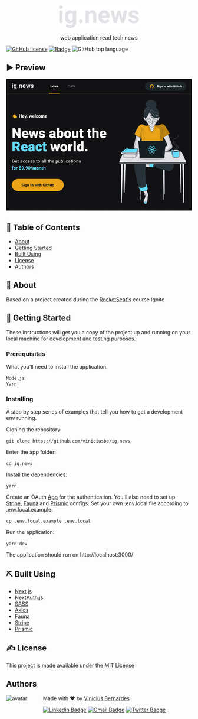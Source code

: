<p align="center">
  <a href="https://github.com/viniciusbe/ig.news/blob/main/.github/readme_logo.svg" rel="noopener">
 <img src="https://github.com/viniciusbe/ig.news/blob/main/.github/readme_logo.svg" alt="ignews logo"></a>
</p>


<p align="center"> web application read tech news
</p>

[![GitHub license](https://img.shields.io/github/license/viniciusbe/ig.news?color=%23eba417)](https://github.com/viniciusbe/ig.news/blob/main/LICENSE) 
[![Badge](https://img.shields.io/badge/made%20by-Vin%C3%ADcius%20Bernardes-%23eba417)](https://github.com/viniciusbe) 
![GitHub top language](https://img.shields.io/github/languages/top/viniciusbe/ig.news)
 

## ▶ Preview


<p align="center">
  <a href="https://github.com/viniciusbe/ig.news/blob/main/.github/readme_preview.gif">
    <img  src="https://github.com/viniciusbe/ig.news/blob/main/.github/readme_preview.gif" title="App preview gif" /></a>
</p>


## 📝 Table of Contents

- [About](#about)
- [Getting Started](#getting_started)
- [Built Using](#built_using)
- [License](#license)
- [Authors](#authors)

## 🧐 About <a name = "about"></a>

Based on a project created during the [RocketSeat's](https://rocketseat.com.br/) course Ignite

## 🏁 Getting Started <a name = "getting_started"></a>

These instructions will get you a copy of the project up and running on your local machine for development and testing purposes.

### Prerequisites

What you'll need to install the application.

```
Node.js
Yarn
```

### Installing

A step by step series of examples that tell you how to get a development env running.

Cloning the repository:

```
git clone https://github.com/viniciusbe/ig.news
```

Enter the app folder:

```
cd ig.news
```

Install the dependencies:

```
yarn
```

Create an OAuth [App](https://github.com/settings/developers) for the authentication. You'll also need to set up [Stripe](https://stripe.com/), [Fauna](https://fauna.com/) and [Prismic](https://prismic.io/) configs.
Set your own .env.local file according to .env.local.example:

```
cp .env.local.example .env.local
```

Run the application:

```
yarn dev
```

The application should run on http://localhost:3000/

## ⛏️ Built Using <a name = "built_using"></a>

- [Next.js](https://nextjs.org/)
- [NextAuth.js](https://next-auth.js.org/)
- [SASS](https://sass-lang.com/)
- [Axios](https://www.axios.com/)
- [Fauna](https://fauna.com/)
- [Stripe](https://stripe.com/)
- [Prismic](https://prismic.io/)

## ✍️ License <a name = "license"></a>

This project is made available under the [MIT License](https://github.com/viniciusbe/mywallet/blob/master/LICENSE)


## Authors <a name = "license"></a> <a name="authors"></a>

<a href="https://github.com/viniciusbe">
  
 <img align="left" width="100" height="100" src="https://avatars.githubusercontent.com/u/61849613?s=460&u=246f8dbe8afcc6dec5999d2a6243121bcd4922be&v=4" alt="avatar"/>

</a>

Made with ❤ by [Vinícius Bernardes](https://github.com/viniciusbe)

[![Linkedin Badge](https://img.shields.io/badge/-LinkedIn-blue?style=flat-square&logo=Linkedin&logoColor=white)](https://www.linkedin.com/in/vinicius-bernardes-santos/)
[![Gmail Badge](https://img.shields.io/badge/-vinicius@vibesa.online-d14836?style=flat-square&logo=Gmail&logoColor=white)](mailto:vinicius@vibesa.online)
[![Twitter Badge](https://img.shields.io/twitter/url?label=Twitter&style=social&url=https%3A%2F%2Ftwitter.com%2FViniciusbern7)](https://twitter.com/Viniciusbern7)
